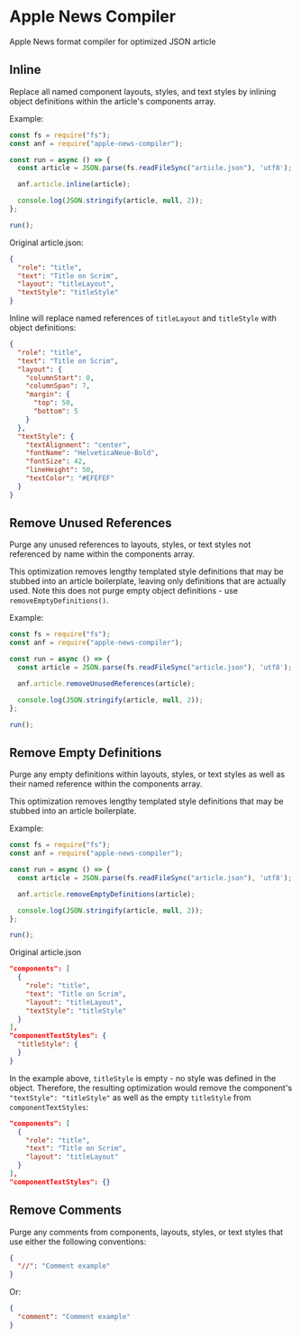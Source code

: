 # Apple News Compiler
Apple News format compiler for optimized JSON article

## Inline

Replace all named component layouts, styles, and text styles by inlining object definitions within the article's components array.

Example:

```js
const fs = require("fs");
const anf = require("apple-news-compiler");

const run = async () => {
  const article = JSON.parse(fs.readFileSync("article.json"), 'utf8');

  anf.article.inline(article);

  console.log(JSON.stringify(article, null, 2));
};

run();
```

Original article.json:

```json
{
  "role": "title",
  "text": "Title on Scrim",
  "layout": "titleLayout",
  "textStyle": "titleStyle"
}
```

Inline will replace named references of `titleLayout` and `titleStyle` with object definitions:

```json
{
  "role": "title",
  "text": "Title on Scrim",
  "layout": {
    "columnStart": 0,
    "columnSpan": 7,
    "margin": {
      "top": 50,
      "bottom": 5
    }
  },
  "textStyle": {
    "textAlignment": "center",
    "fontName": "HelveticaNeue-Bold",
    "fontSize": 42,
    "lineHeight": 50,
    "textColor": "#EFEFEF"
  }
}
```


## Remove Unused References

Purge any unused references to layouts, styles, or text styles not referenced by name within the components array.

This optimization removes lengthy templated style definitions that may be stubbed into an article boilerplate, leaving only definitions that are actually used.  Note this does not purge empty object definitions - use `removeEmptyDefinitions()`.

Example:

```js
const fs = require("fs");
const anf = require("apple-news-compiler");

const run = async () => {
  const article = JSON.parse(fs.readFileSync("article.json"), 'utf8');

  anf.article.removeUnusedReferences(article);

  console.log(JSON.stringify(article, null, 2));
};

run();
```


## Remove Empty Definitions

Purge any empty definitions within layouts, styles, or text styles as well as their named reference within the components array.

This optimization removes lengthy templated style definitions that may be stubbed into an article boilerplate.

Example:

```js
const fs = require("fs");
const anf = require("apple-news-compiler");

const run = async () => {
  const article = JSON.parse(fs.readFileSync("article.json"), 'utf8');

  anf.article.removeEmptyDefinitions(article);

  console.log(JSON.stringify(article, null, 2));
};

run();
```

Original article.json

```json
"components": [
  {
    "role": "title",
    "text": "Title on Scrim",
    "layout": "titleLayout",
    "textStyle": "titleStyle"
  }
],
"componentTextStyles": {
  "titleStyle": {
  }
}
```

In the example above, `titleStyle` is empty - no style was defined in the object.  Therefore, the resulting optimization would remove the component's `"textStyle": "titleStyle"` as well as the empty `titleStyle` from `componentTextStyles`:

```json
"components": [
  {
    "role": "title",
    "text": "Title on Scrim",
    "layout": "titleLayout"
  }
],
"componentTextStyles": {}
```




## Remove Comments

Purge any comments from components, layouts, styles, or text styles that use either the following conventions:

```json
{
  "//": "Comment example"
}
```

Or:

```json
{
  "comment": "Comment example"
}
```
